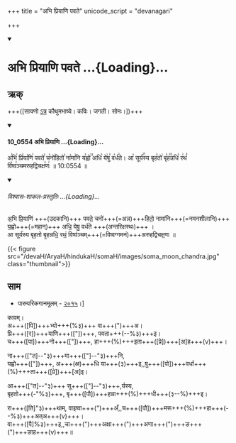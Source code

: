 +++
title = "अभि प्रियाणि पवते"
unicode_script = "devanagari"

+++
<div class="js_include" includetitle="false" newlevelforh1="1" unfilled url="/vedAH_sAma/paravastu-saama/devaH/somaH/abhi-priyANi-pavate/">
<details open><summary><h1>अभि प्रियाणि पवते ...{Loading}...</h1></summary>

## ऋक्

+++([सायणो [ऽत्र](https://archive.org/details/SamaVedaSanhitaWithSayanabhashyaVolume2SatyavrataSamasrami1876bis_201803/page/n191) कौथुमभाष्ये। कविः। जगती। सोमः।])+++


<div class="js_include" includetitle="false" newlevelforh1="3" unfilled="" url="/vedAH_sAma/kauthumam/saMhitA/vishvAsa-prastutiH/1_pUrvArchikaH/6/2/10_0554_abhi_priyANi.md">
<details open><summary><h4>10_0554 अभि प्रियाणि ...{Loading}...</h4></summary>

अ꣣भि꣢ प्रि꣣या꣡णि꣢ पवते꣣ च꣡नो꣢हितो꣣ ना꣡मा꣢नि य꣣ह्वो꣢꣫ अधि꣣ ये꣢षु꣣ व꣡र्ध꣢ते। आ꣡ सूर्य꣢꣯स्य बृह꣣तो꣢ बृ꣣ह꣢꣫न्नधि꣣ र꣢थं꣣ वि꣡ष्व꣢ञ्चमरुहद्विचक्ष꣣णः꣢ ॥ 10:0554 ॥

<div class="js_include" newlevelforh1="2" title="विश्वास-शाकल-प्रस्तुतिः" unfilled="" url="/vedAH_Rk/shAkalam/saMhitA/vishvAsa-prastutiH/09/075/01_abhi_priyANi.md">
<details open><summary><h6>विश्वास-शाकल-प्रस्तुतिः ...{Loading}...</h6></summary>


अ॒भि प्रि॒याणि॑ +++(उदकानि)+++ पवते॒ चनो॑+++(=अन्न)+++हितो॒ नामा॑नि+++(=नमनशीलानि)+++ य॒ह्वो+++(=महान्)+++ अधि॒ येषु॒ वर्ध॑ते +++(अन्तरिक्षस्थः)+++ ।  
आ सूर्य॑स्य बृह॒तो बृ॒हन्नधि॒ रथं॒ विष्व॑ञ्चम्+++(=विष्वग्गमनं)+++अरुहद्विचक्ष॒णः ॥

</details>
</div>
</details>
</div>  


{{< figure src="/devaH/AryaH/hindukaH/somaH/images/soma_moon_chandra.jpg"  class="thumbnail">}}

## साम
- पारम्परिकगानमूलम् - [२०१५](https://archive.org/stream/sAmaveda-jaiminIya-paravastu-paramparA-docs/UDAKA%20SAANTHI%20SAAMAANI#page/n2/mode/1up&sa=D&ust=1542425956390000)।]
<div caption="रामानुजार्यः 1974 " class="audioEmbed" src="https://archive
.org/download/jaiminIya-sAma-gAna-paravastu-tradition-rAmAnuja/kAvam.mp3"></div>
<div caption="गोपालार्यः 2015  " class="audioEmbed" src="https://archive
.org/download/jaiminIya-sAma-gAna-paravastu-tradition-gopAla-2015/kAvam.mp3"></div>
<div caption="गोपाल-विश्वासयोर् अनुवचनम् 2018 1x" class="audioEmbed" src="https://archive
.org/download/jaiminIya-sAma-gAna-paravastu-tradition-anuvachanam-gopAla-vishvAsa-2018/kAvam.mp3"></div>
<div caption="गोपाल-विश्वासयोर् अनुवचनम् 2018 1.5x" class="audioEmbed" src="https://archive
.org/download/jaiminIya-sAma-gAna-paravastu-tradition-anuvachanam-gopAla-vishvAsa-2018-150p-speed/kAvam.mp3"></div>


कावम्।  
अ+++([पि])+++भ्यो+++(%३)+++ वा+++(")+++अ।  
प्रि+++([र])+++याणि+++(["])+++, पवता+++(--%३)+++इ।  
च+++([पा])+++नो+++(["])+++, हा+++(%)+++इता+++([प्रे])+++[अ]ह+++(v)+++।

ना+++(["त]--"३)+++मा+++(["]--"३)+++नि,  
यह्वो+++(["])+++, अ+++(~~अ~~)+++धि या+++(३)+++इ,,षु+++([पो])+++वर्धा+++(%)+++ता+++([प्रे])+++[अ]इ।

आ+++(["त]--"३)+++ सू+++(["]--"३)+++,र्यस्य,  
बृहतो+++(-"%३)+++, बृ+++([पौ])+++हन्ना+++(%)+++धी+++(३--%)+++इ।

रा+++([ति]"३)+++थाम्, वाइष्वा+++(")+++अँ,,च+++([पौ])+++मरू+++(%)+++हा+++(--%३)+++अत्अ+++(v)+++।  
वा+++([पै]%३)+++इ,,चा+++(")+++अक्षा+++(")+++अणा+++(")+++ङ+++(")+++ङाह+++(v)+++॥  
</details>
</div>